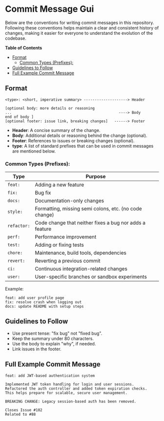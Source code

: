 # Commit Message Gui

Below are the conventions for writing commit messages in this repository. Following these conventions helps maintain a clear and consistent history of changes, making it easier for everyone to understand the evolution of the codebase.

**Table of Contents**
- [Format](#format)
  - [Common Types (Prefixes):](#common-types-prefixes)
- [Guidelines to Follow](#guidelines-to-follow)
- [Full Example Commit Message](#full-example-commit-message)

## Format

```
<type>: <short, imperative summary> --------------------> Header

[optional body: more details or reasoning
...                                                 ----> Body
end of body ]
[optional footer: issue link, breaking changes]   ------> Footer

```

- **Header**: A concise summary of the change.
- **Body**: Additional details or reasoning behind the change (optional).
- **Footer**: References to issues or breaking changes (optional).
- **type**: A list of standard prefixes that can be used in commit messages are mentioned below.
  
### Common Types (Prefixes):

| Type        | Purpose                                                 |
| ----------- | ------------------------------------------------------- |
| `feat:`     | Adding a new feature                                    |
| `fix:`      | Bug fix                                                 |
| `docs:`     | Documentation-only changes                              |
| `style:`    | Formatting, missing semi colons, etc. (no code change)  |
| `refactor:` | Code change that neither fixes a bug nor adds a feature |
| `perf:`     | Performance improvement                                 |
| `test:`     | Adding or fixing tests                                  |
| `chore:`    | Maintenance, build tools, dependencies                  |
| `revert:`   | Reverting a previous commit                             |
| `ci:`       | Continuous integration-related changes                  |
| `user:`     | User-specific branches or sandbox experiments           |

Example:

```
feat: add user profile page
fix: resolve crash when logging out
docs: update README with setup steps
```

## Guidelines to Follow

- Use present tense: "fix bug" not "fixed bug".
- Keep the summary under 80 characters.
- Use the body to explain "why", if needed.
- Link issues in the footer.

## Full Example Commit Message

```
feat: add JWT-based authentication system

Implemented JWT token handling for login and user sessions.
Refactored the auth controller and added token expiration checks.
This helps prepare for scalable, secure user management.

BREAKING CHANGE: Legacy session-based auth has been removed.

Closes Issue #102
Related to #88
```
